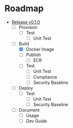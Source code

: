 # Roadmap
* [Release v0.1.0](TODO.md)
	* [ ] Provision
		* [ ] Test
			* [ ] Unit Test
	* [ ] Build
		* [x] Docker Image
		* [ ] Publish
			* [ ] ECR
		* [ ] Test
			* [ ] Unit Test
			* [ ] Compliance
			* [ ] Security Baseline
	* [ ] Deploy
		* [ ] Test
			* [ ] Unit Test
			* [ ] Security Baseline
	* [ ] Document
		* [ ] Usage
		* [ ] Dev Guide

